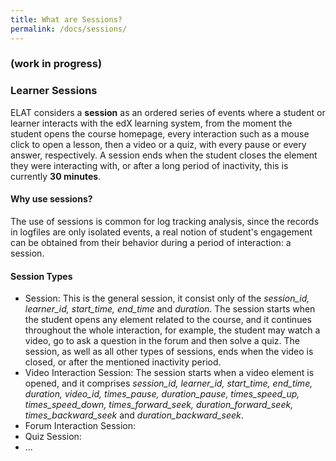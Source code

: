 ```yaml
---
title: What are Sessions? 
permalink: /docs/sessions/
---
```

### (work in progress)
 
### Learner Sessions
ELAT considers a **session** as an ordered series of events where a student or learner interacts with the
edX learning system, from the moment the student opens the course homepage, every interaction such as 
a mouse click to open a lesson, then a video or a quiz, with every pause or every answer, respectively. 
A session ends when the student closes the element they were interacting with, or after a long period
of inactivity, this is currently **30 minutes**.

#### Why use sessions?
The use of sessions is common for log tracking analysis, since the records in logfiles are only
isolated events, a real notion of student's engagement can be obtained from their behavior during a period
of interaction: a session.

#### Session Types
- Session: This is the general session, it consist only of the *session_id, learner_id, 
start_time, end_time* and *duration*. The session starts when the student opens any element related to 
the course, and it continues throughout the whole interaction, for example, the student may watch a video, 
go to ask a question in the forum and then solve a quiz.
The session, as well as all other types of sessions, ends when the video is closed, or after the mentioned
inactivity period.
- Video Interaction Session: The session starts when a video element is opened, and it comprises *session_id, 
learner_id, start_time, end_time, duration, video_id, times_pause, duration_pause, times_speed_up, 
times_speed_down, times_forward_seek, duration_forward_seek, times_backward_seek* and *duration_backward_seek*.
- Forum Interaction Session: 
- Quiz Session: 
- ...
 
 
